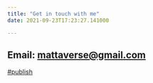 ```yaml
---
title: "Get in touch with me"
date: 2021-09-23T17:23:27.141000

---
```


## **Email:** mattaverse@gmail.com

<span class="roam-tag">[#publish](docs/publish)</span>

